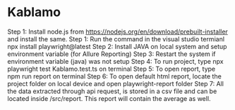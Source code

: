 # Kablamo

Step 1: Install node.js from https://nodejs.org/en/download/prebuilt-installer and install the same.
Step 1: Run the command in the visual studio termianl npx install playwright@latest
Step 2: Install JAVA on local system and setup environment variable (for Allure Reporting)
Step 3: Restart the system if environment variable (java) was not setup
Step 4: To run project, type npx playwright test Kablamo.test.ts on terminal
Step 5: To open report, type npm run report on terminal
Step 6: To open default html report, locate the project folder on local device and open playwright-report folder
Step 7: All the data extracted through api request, is stored in a csv file and can be located inside /src/report. This report will contain the average as well.
